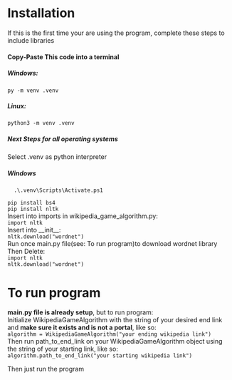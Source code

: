 # Installation
If this is the first time your are using the
program, complete these steps to include libraries

#### Copy-Paste This code into a terminal
##### Windows:
``py -m venv .venv``

##### Linux:
``python3 -m venv .venv``<br>

##### Next Steps for all operating systems
Select .venv as python interpreter<br>
##### Windows
``  .\.venv\Scripts\Activate.ps1``

``pip install bs4``<br>
``pip install nltk``<br>
Insert into imports in wikipedia_game_algorithm.py:<br>
``import nltk``<br>
Insert into \_\_init\_\_:<br>
``nltk.download("wordnet")``<br>
Run once main.py file(see: To run program)to download wordnet library<br>
Then Delete:<br>
``import nltk``<br>
``nltk.download("wordnet")``

# To run program
**main.py file is already setup**, but to run program:<br>
Initialize WikipediaGameAlgorithm with the string of your desired end link and **make sure it exists and is not a portal**, like so:<br>
``algorithm = WikipediaGameAlgorithm("your ending wikipedia link")``<br>
Then run path_to_end_link on your WikipediaGameAlgorithm object using the string of your starting link, like so:<br>
``algorithm.path_to_end_link("your starting wikipedia link")``<br>

Then just run the program
